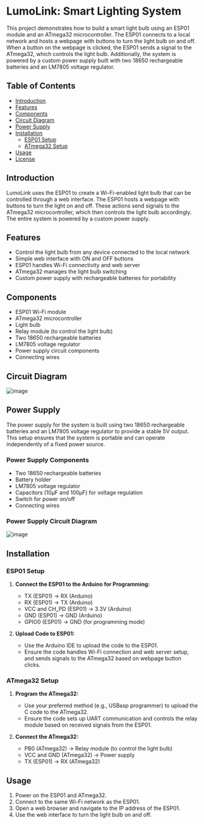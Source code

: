 # LumoLink: Smart Lighting System

This project demonstrates how to build a smart light bulb using an ESP01 module and an ATmega32 microcontroller. The ESP01 connects to a local network and hosts a webpage with buttons to turn the light bulb on and off. When a button on the webpage is clicked, the ESP01 sends a signal to the ATmega32, which controls the light bulb. Additionally, the system is powered by a custom power supply built with two 18650 rechargeable batteries and an LM7805 voltage regulator.

## Table of Contents

- [Introduction](#introduction)
- [Features](#features)
- [Components](#components)
- [Circuit Diagram](#circuit-diagram)
- [Power Supply](#power-supply)
- [Installation](#installation)
  - [ESP01 Setup](#esp01-setup)
  - [ATmega32 Setup](#atmega32-setup)
- [Usage](#usage)
- [License](#license)

## Introduction

LumoLink uses the ESP01 to create a Wi-Fi-enabled light bulb that can be controlled through a web interface. The ESP01 hosts a webpage with buttons to turn the light on and off. These actions send signals to the ATmega32 microcontroller, which then controls the light bulb accordingly. The entire system is powered by a custom power supply.

## Features

- Control the light bulb from any device connected to the local network
- Simple web interface with ON and OFF buttons
- ESP01 handles Wi-Fi connectivity and web server
- ATmega32 manages the light bulb switching
- Custom power supply with rechargeable batteries for portability

## Components

- ESP01 Wi-Fi module
- ATmega32 microcontroller
- Light bulb
- Relay module (to control the light bulb)
- Two 18650 rechargeable batteries
- LM7805 voltage regulator
- Power supply circuit components
- Connecting wires

## Circuit Diagram

![image](https://github.com/SanudaTharin/LumoLink-Smart-Lighting-System/assets/154645932/9e4ea7fa-d025-4e97-9dca-4a76ba1ecb7e)


## Power Supply

The power supply for the system is built using two 18650 rechargeable batteries and an LM7805 voltage regulator to provide a stable 5V output. This setup ensures that the system is portable and can operate independently of a fixed power source.

### Power Supply Components

- Two 18650 rechargeable batteries
- Battery holder
- LM7805 voltage regulator
- Capacitors (10µF and 100µF) for voltage regulation
- Switch for power on/off
- Connecting wires

### Power Supply Circuit Diagram

![image](https://github.com/SanudaTharin/LumoLink-Smart-Lighting-System/assets/154645932/9855dabd-8683-4037-b809-88f36df26fda)


## Installation

### ESP01 Setup

1. **Connect the ESP01 to the Arduino for Programming:**
   - TX (ESP01) -> RX (Arduino)
   - RX (ESP01) -> TX (Arduino)
   - VCC and CH_PD (ESP01) -> 3.3V (Arduino)
   - GND (ESP01) -> GND (Arduino)
   - GPIO0 (ESP01) -> GND (for programming mode)

2. **Upload Code to ESP01:**
   - Use the Arduino IDE to upload the code to the ESP01.
   - Ensure the code handles Wi-Fi connection and web server setup, and sends signals to the ATmega32 based on webpage button clicks.

### ATmega32 Setup

1. **Program the ATmega32:**
   - Use your preferred method (e.g., USBasp programmer) to upload the C code to the ATmega32.
   - Ensure the code sets up UART communication and controls the relay module based on received signals from the ESP01.

2. **Connect the ATmega32:**
   - PB0 (ATmega32) -> Relay module (to control the light bulb)
   - VCC and GND (ATmega32) -> Power supply
   - TX (ESP01) -> RX (ATmega32)

## Usage

1. Power on the ESP01 and ATmega32.
2. Connect to the same Wi-Fi network as the ESP01.
3. Open a web browser and navigate to the IP address of the ESP01.
4. Use the web interface to turn the light bulb on and off.


